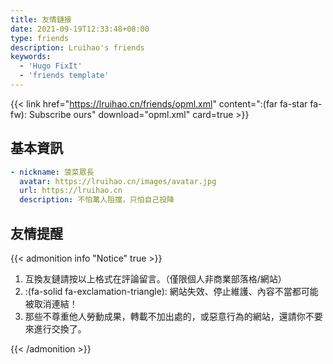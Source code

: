 ```yaml
---
title: 友情鏈接
date: 2021-09-19T12:33:48+08:00
type: friends
description: Lruihao's friends
keywords:
  - 'Hugo FixIt'
  - 'friends template'
---
```


<!--
> 暫時不接受友鏈！
> Warn: 超過兩年為更新或長期挂掉的站點將被取消！
-->

<!-- markdownlint-disable-next-line no-bare-urls -->
{{< link href="https://lruihao.cn/friends/opml.xml" content=":(far fa-star fa-fw): Subscribe ours" download="opml.xml" card=true >}}

## 基本資訊

```yaml
- nickname: 菠菜眾長
  avatar: https://lruihao.cn/images/avatar.jpg
  url: https://lruihao.cn
  description: 不怕萬人阻擋，只怕自己投降
```

## 友情提醒

{{< admonition info "Notice" true >}}

1. 互換友鏈請按以上格式在評論留言。（僅限個人非商業部落格/網站）
2. :(fa-solid fa-exclamation-triangle): 網站失效、停止維護、內容不當都可能被取消連結！
3. 那些不尊重他人勞動成果，轉載不加出處的，或惡意行為的網站，還請你不要來進行交換了。

{{< /admonition >}}
